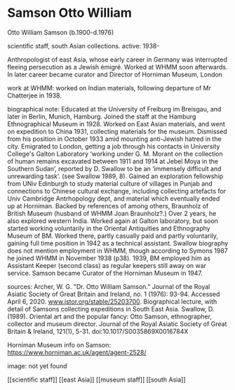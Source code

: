 



# Samson Otto William


Otto William Samson  (b.1900-d.1976)

scientific staff, south Asian collections. active: 1938-

Anthropologist of east Asia, whose early career in Germany was interrupted fleeing persecution as a Jewish émigré. Worked at WHMM soon afterwards. In later career became curator and Director of Horniman Museum, London

work at WHMM: worked on Indian materials, following departure of Mr Chatterjee in 1938.

biographical note: Educated at the University of Freiburg im Breisgau, and later in Berlin, Munich, Hamburg. Joined the staff at the Hamburg Ethnographical Museum in 1928. Worked on East Asian materials, and went on expedition to China 1931, collecting materials for the museum. Dismissed from his position in October 1933 amid mounting anti-Jewish hatred in the city. Emigrated to London, getting a job through his contacts in University College's Galton Laboratory ‘working under G. M. Morant on the collection of human remains excavated between 1911 and 1914 at Jebel Moya in the Southern Sudan’, reported by D. Swallow to be an ‘immensely difficult and unrewarding task’. (see Swallow 1989, 8).  Gained an exploration fellowship from UNiv Edinburgh to study material culture of villages in Punjab and connections to Chinese cultural exchange, including collecting artefacts for Univ Cambridge Antrhopology dept, and material which eventually ended up at Horniman. Backed by references of among others, Braunholz of British Museum (husband of WHMM Joan Braunholz?.) Over 2 years, he also explored western India. Worked again at Galton laboratory, but soon started working voluntarily in the Oriental Antiquities and Ethnography Museum of BM. Worked there, partly casually paid and partly voluntarily, gaining full time position in 1942 as a technical assistant.   Swallow biography does not mention employment in WHMM, though according to Symons 1987 he joined WHMM in November 1938 (p38). 1939, BM employed him as Assistant Keeper (second class) as regular keepers still away on war service.  Samson became Curator of the Horniman Museum in 1947.

sources: 
Archer, W. G. "Dr. Otto William Samson." Journal of the Royal Asiatic Society of Great Britain and Ireland, no. 1 (1976): 93-94. Accessed April 6, 2020. www.jstor.org/stable/25203700.
Biographical lecture, with detail of Samsons collecting expeditions in South East Asia.
Swallow, D. (1989). Oriental art and the popular fancy: Otto Samson, ethnographer, collector and museum director. Journal of the Royal Asiatic Society of Great Britain & Ireland, 121(1), 5-31. doi:10.1017/S0035869X0016784X

Horniman Museum info on Samson: https://www.horniman.ac.uk/agent/agent-2528/

image: not yet found


[[scientific staff]] [[east Asia]] [[museum staff]] [[south Asia]]